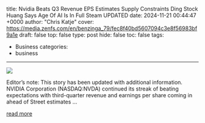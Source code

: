 title: Nvidia Beats Q3 Revenue EPS Estimates Supply Constraints Ding Stock Huang Says Age Of AI Is In Full Steam UPDATED
date: 2024-11-21 00:44:47 +0000
author: "Chris Katje"
cover: https://media.zenfs.com/en/benzinga_79/fec8f40bd5607094c3e8f56983bf9a1e
draft: false
top: false
type: post
hide: false
toc: false
tags:
  - Business
categories:
  - business
---

![](https://media.zenfs.com/en/benzinga_79/fec8f40bd5607094c3e8f56983bf9a1e)

Editor’s note: This story has been updated with additional information. NVIDIA Corporation (NASDAQ:NVDA) continued its streak of beating expectations with third-quarter revenue and earnings per share coming in ahead of Street estimates ...

[read more](https://finance.yahoo.com/news/nvidia-beats-q3-revenue-eps-004447733.html)
